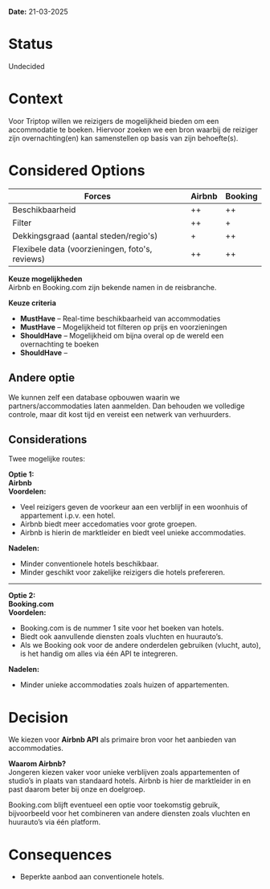 **Date:** 21-03-2025

# Status
 Undecided
# Context

Voor Triptop willen we reizigers de mogelijkheid bieden om een accommodatie te boeken. Hiervoor zoeken we een bron waarbij de reiziger zijn overnachting(en) kan samenstellen op basis van zijn behoefte(s).

# Considered Options

| Forces                          | Airbnb | Booking          |
|---------------------------------|------------|-----------------------|
| Beschikbaarheid                 | ++         | ++                    |
| Filter                          | ++         | +                     |
Dekkingsgraad (aantal steden/regio's) | +                          | ++  
| Flexibele data (voorzieningen, foto's, reviews) | ++         | ++                     |


**Keuze mogelijkheden**  
Airbnb en Booking.com zijn bekende namen in de reisbranche.

**Keuze criteria**  
- **MustHave** – Real-time beschikbaarheid van accommodaties  
- **MustHave** – Mogelijkheid tot filteren op prijs en voorzieningen  
- **ShouldHave** – Mogelijkheid om bijna overal op de wereld een overnachting te boeken
- **ShouldHave** – 



## Andere optie

We kunnen zelf een database opbouwen waarin we partners/accommodaties laten aanmelden. Dan behouden we volledige controle, maar dit kost tijd en vereist een netwerk van verhuurders.

## Considerations

Twee mogelijke routes:

**Optie 1:**  
**Airbnb**  
**Voordelen:**  
- Veel reizigers geven de voorkeur aan een verblijf in een woonhuis of appartement i.p.v. een hotel.  
- Airbnb biedt meer accedomaties voor grote groepen.
- Airbnb is hierin de marktleider en biedt veel unieke accommodaties.  


**Nadelen:**  
- Minder conventionele hotels beschikbaar.  
- Minder geschikt voor zakelijke reizigers die hotels prefereren.

---

**Optie 2:**  
**Booking.com**  
**Voordelen:**  
- Booking.com is de nummer 1 site voor het boeken van hotels.  
- Biedt ook aanvullende diensten zoals vluchten en huurauto’s.  
- Als we Booking ook voor de andere onderdelen gebruiken (vlucht, auto), is het handig om alles via één API te integreren.  

**Nadelen:**  
- Minder unieke accommodaties zoals huizen of appartementen.  

 # Decision
We kiezen voor **Airbnb API** als primaire bron voor het aanbieden van accommodaties.

**Waarom Airbnb?**  
Jongeren kiezen vaker voor unieke verblijven zoals appartementen of studio’s in plaats van standaard hotels. Airbnb is hier de marktleider in en past daarom beter bij onze en doelgroep.

Booking.com blijft eventueel een optie voor toekomstig gebruik, bijvoorbeeld voor het combineren van andere diensten zoals vluchten en huurauto’s via één platform.

# Consequences

- Beperkte aanbod aan conventionele hotels.





